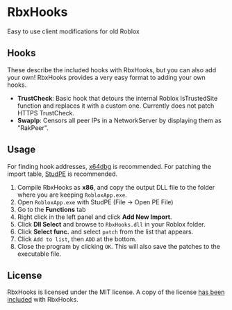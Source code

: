 # RbxHooks
Easy to use client modifications for old Roblox 

## Hooks
These describe the included hooks with RbxHooks, but you can also add your own! RbxHooks provides a very easy format to adding your own hooks.

- **TrustCheck**: Basic hook that detours the internal Roblox IsTrustedSite function and replaces it with a custom one. Currently does not patch HTTPS TrustCheck.
- **SwapIp**: Censors all peer IPs in a NetworkServer by displaying them as "RakPeer".

## Usage
For finding hook addresses, [x64dbg](https://x64dbg.com/) is recommended. For patching the import table, [StudPE](http://www.cgsoftlabs.ro/studpe.html) is recommended.

1. Compile RbxHooks as **x86**, and copy the output DLL file to the folder where you are keeping `RobloxApp.exe`.
1. Open `RobloxApp.exe` with StudPE (File -> Open PE File)
2. Go to the **Functions** tab
3. Right click in the left panel and click **Add New Import**.
4. Click **Dll Select** and browse to `RbxHooks.dll` in your Roblox folder.
5. Click **Select func.** and select `patch` from the list that appears.
6. Click `Add to list`, then `ADD` at the bottom.
7. Close the program by clicking `OK`. This will also save the patches to the executable file.

## License
RbxHooks is licensed under the MIT license. A copy of the license [has been included](https://github.com/orcfoss/RbxHooks/blob/trunk/LICENSE) with RbxHooks.
